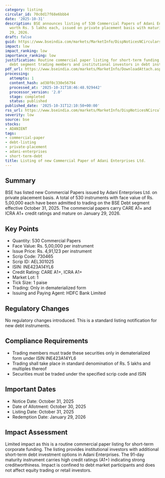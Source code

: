 ```yaml
---
category: listing
circular_id: 70c0d17f68e6bbb4
date: '2025-10-31'
description: BSE announces listing of 530 Commercial Papers of Adani Enterprises Ltd.
  worth Rs. 5 lakhs each, issued on private placement basis with maturity on January
  29, 2026.
draft: false
guid: https://www.bseindia.com/markets/MarketInfo/DispNoticesNCirculars.aspx?Noticeid={48C867AE-AF88-4100-A474-48955FD528AD}&noticeno=20251031-30&dt=10/31/2025&icount=30&totcount=66&flag=0
impact: low
impact_ranking: low
importance_ranking: low
justification: Routine commercial paper listing for short-term funding, affects only
  debt segment trading members and institutional investors in debt instruments
pdf_url: https://www.bseindia.com/markets/MarketInfo/DownloadAttach.aspx?id=20251031-30&attachedId=
processing:
  attempts: 1
  content_hash: ad38f0c330e56794
  processed_at: '2025-10-31T18:46:48.929442'
  processor_version: '2.0'
  stage: completed
  status: published
published_date: '2025-10-31T12:10:50+00:00'
rss_url: https://www.bseindia.com/markets/MarketInfo/DispNoticesNCirculars.aspx?Noticeid={48C867AE-AF88-4100-A474-48955FD528AD}&noticeno=20251031-30&dt=10/31/2025&icount=30&totcount=66&flag=0
severity: low
source: bse
stocks:
- ADANIENT
tags:
- commercial-paper
- debt-listing
- private-placement
- adani-enterprises
- short-term-debt
title: Listing of new Commercial Paper of Adani Enterprises Ltd.
---
```


## Summary

BSE has listed new Commercial Papers issued by Adani Enterprises Ltd. on private placement basis. A total of 530 instruments with face value of Rs. 5,00,000 each have been admitted to trading on the BSE Debt segment effective October 31, 2025. The commercial papers carry CARE A1+ and ICRA A1+ credit ratings and mature on January 29, 2026.

## Key Points

- Quantity: 530 Commercial Papers
- Face Value: Rs. 5,00,000 per instrument
- Issue Price: Rs. 4,91,123 per instrument
- Scrip Code: 730465
- Scrip ID: AEL301025
- ISIN: INE423A14YL6
- Credit Rating: CARE A1+, ICRA A1+
- Market Lot: 1
- Tick Size: 1 paise
- Trading: Only in dematerialized form
- Issuing and Paying Agent: HDFC Bank Limited

## Regulatory Changes

No regulatory changes introduced. This is a standard listing notification for new debt instruments.

## Compliance Requirements

- Trading members must trade these securities only in dematerialized form under ISIN INE423A14YL6
- Trading shall take place in standard denomination of Rs. 5 lakhs and multiples thereof
- Securities must be traded under the specified scrip code and ISIN

## Important Dates

- Notice Date: October 31, 2025
- Date of Allotment: October 30, 2025
- Listing Date: October 31, 2025
- Redemption Date: January 29, 2026

## Impact Assessment

Limited impact as this is a routine commercial paper listing for short-term corporate funding. The listing provides institutional investors with additional short-term debt investment options in Adani Enterprises. The 91-day maturity instrument carries high credit ratings (A1+) indicating strong creditworthiness. Impact is confined to debt market participants and does not affect equity trading or retail investors.